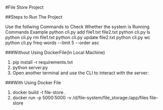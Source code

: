 #File Store Project

##Steps to Run The Project

Use the follwing Commands to Check Whether the system is Running
   Commands Example
   python cli.py add file1.txt file2.txt
   python cli.py ls
   python cli.py rm file1.txt
   python cli.py update file2.txt
   python cli.py wc
   python cli.py freq-words --limit 5 --order asc

###Without Using DockerFile(In Local Machine)
1) pip install -r requirements.txt
2) python server.py
3) Open another terminal and use the CLI to interact with the server:


###With Using Docker File
1) docker build -t file-store .
2) docker run -p 5000:5000 -v /d/file-system/file_storage:/app/files file-store




